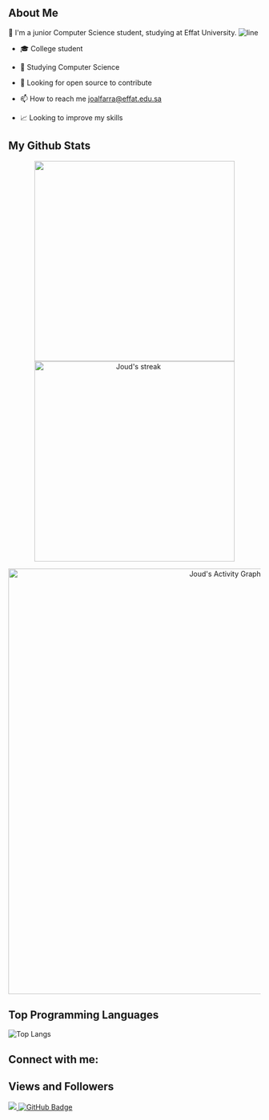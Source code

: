 
## About Me

🌺 I'm a junior Computer Science student, studying at Effat University.
![line](https://capsule-render.vercel.app/api?type=rect&color=gradient&height=1)
- 🎓 College student

- 🌸 Studying Computer Science
 
- 🤔 Looking for open source to contribute

- 📫 How to reach me joalfarra@effat.edu.sa

- 📈 Looking to improve my skills


## My Github Stats
<p align="center">
<img src="https://github-readme-stats.vercel.app/api?username=JoudMaj&&show_icons=true&count_private=true&theme=dracula" width=400/> <img alt="Joud's streak" src="https://github-readme-streak-stats.herokuapp.com/?user=JoudMaj&theme=dracula" width=400/>

</p>

<p align="center">
<a href="https://github.com/JoudMaj/github-readme-activity-graph"><img alt="Joud's Activity Graph" src="https://activity-graph.herokuapp.com/graph?username=JoudMaj&theme=dracula" width=850/></a>
</p>


## Top Programming Languages

![Top Langs](https://github-readme-stats.vercel.app/api/top-langs/?username=JoudMaj&theme=dracula)



## Connect with me:

<!--
##<a href = "https://www.linkedin.com/in/aicha-sidiya-122009221/"><img src="https://img.icons8.com/fluent/48/000000/linkedin.png"/></a>
-->


## Views and Followers
<a href="https://github.com/Meghna-DAS/github-profile-views-counter">
    <img src="https://komarev.com/ghpvc/?username=JoudMaj">
</a>
<a href="https://github.com/JoudMaj?tab=followers"><img src="https://img.shields.io/github/followers/JoudMaj?label=Followers&style=social" alt="GitHub Badge"></a>


<!--
**JoudMaj/JoudMaj** is a ✨ _special_ ✨ repository because its `README.md` (this file) appears on your GitHub profile.

Here are some ideas to get you started:

- 🔭 I’m currently working on ...
- 🌱 I’m currently learning ...
- 👯 I’m looking to collaborate on ...
- 🤔 I’m looking for help with ...
- 💬 Ask me about ...
- 📫 How to reach me: ...
- 😄 Pronouns: ...
- ⚡ Fun fact: ...
-->
